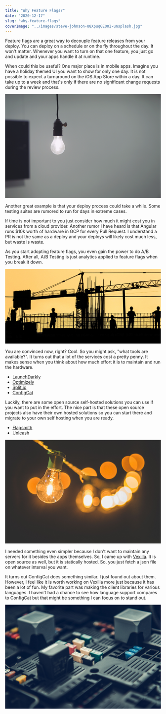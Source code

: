 ```yaml
---
title: "Why Feature Flags?"
date: "2020-12-17"
slug: "why-feature-flags"
coverImage: "../images/steve-johnson-U8XpuqGEO0I-unsplash.jpg"
---
```


Feature flags are a great way to decouple feature releases from your deploy. You can deploy on a schedule or on the fly throughout the day. It won't matter. Whenever you want to turn on that one feature, you just go and update and your apps handle it at runtime.

When could this be useful? One major place is in mobile apps. Imagine you have a holiday themed UI you want to show for only one day. It is not possible to expect a turnaround on the iOS App Store within a day. It can take up to a week and that's only if there are no significant change requests during the review process.

![Light bulbs turned on](../images/omer-sonido-LEMtekMLW4o-unsplash.jpg)

Another great example is that your deploy process could take a while. Some testing suites are rumored to run for days in extreme cases.

If time is not important to you just consider how much it might cost you in services from a cloud provider. Another rumor I have heard is that Angular runs \$10k worth of hardware in GCP for every Pull Request. I understand a PR is not the same as a deploy and your deploys will likely cost much less, but waste is waste.

As you start adopting feature flags, you even gain the power to do A/B Testing. After all, A/B Testing is just analytics applied to feature flags when you break it down.

![Construction work](../images/shivendu-shukla-3yoTPuYR9ZY-unsplash.jpg)

You are convinced now, right? Cool. So you might ask, "what tools are available?". It turns out that a lot of the services cost a pretty penny. It makes sense when you think about how much effort it is to maintain and run the hardware.

- [LaunchDarkly](https://launchdarkly.com)
- [Optimizely](https://optimizely.com)
- [Split.io](https://split.io)
- [ConfigCat](https://configcat.com/)

Luckily, there are some open source self-hosted solutions you can use if you want to put in the effort. The nice part is that these open source projects also have their own hosted solutions so you can start there and migrate to your own self hosting when you are ready.

- [Flagsmith](https://github.com/Flagsmith/flagsmith)
- [Unleash](https://github.com/Unleash/unleash)

![More lights turned on](../images/luis-tosta-XpEIpQ6JDKY-unsplash.jpg)

I needed something even simpler because I don't want to maintain any servers for it besides the apps themselves. So, I came up with [Vexilla](https://vexilla.github.io). It is open source as well, but it is statically hosted. So, you just fetch a json file on whatever interval you want.

It turns out ConfigCat does something similar. I just found out about them. However, I feel like it is worth working on Vexilla more just because it has been a lot of fun. My favorite part was making the client libraries for various languages. I haven't had a chance to see how language support compares to ConfigCat but that might be something I can focus on to stand out.

![Various pluggable fuses](../images/living-smarter-_ls5G4ewAo8-unsplash.jpg)
